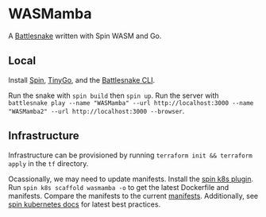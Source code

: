 # WASMamba

A [Battlesnake](https://play.battlesnake.com/) written with Spin WASM and Go.

## Local

Install [Spin](https://developer.fermyon.com/spin/quickstart#install-spin), [TinyGo](https://tinygo.org/getting-started/install/), and the [Battlesnake CLI](https://github.com/BattlesnakeOfficial/rules/blob/main/cli/README.md).

Run the snake with `spin build` then `spin up`. Run the server with `battlesnake play --name "WASMamba" --url http://localhost:3000 --name "WASMamba2" --url http://localhost:3000 --browser`.

## Infrastructure

Infrastructure can be provisioned by running `terraform init && terraform apply` in the `tf` directory.

Ocassionally, we may need to update manifests. Install the [spin k8s plugin](https://github.com/chrismatteson/spin-plugin-k8s). Run `spin k8s scaffold wasmamba -o` to get the latest Dockerfile and manifests. Compare the manifests to the current [manifests](./manifests/). Additionally, see [spin kubernetes docs](https://developer.fermyon.com/spin/kubernetes) for latest best practices.